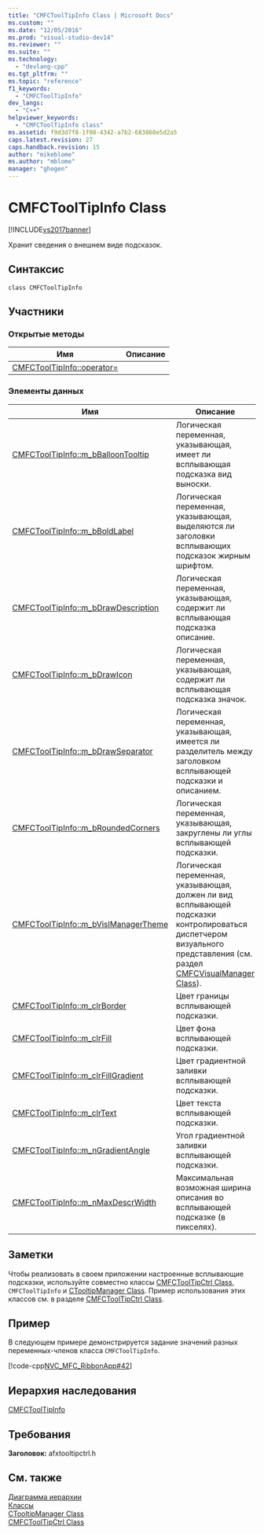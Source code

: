 ```yaml
---
title: "CMFCToolTipInfo Class | Microsoft Docs"
ms.custom: ""
ms.date: "12/05/2016"
ms.prod: "visual-studio-dev14"
ms.reviewer: ""
ms.suite: ""
ms.technology: 
  - "devlang-cpp"
ms.tgt_pltfrm: ""
ms.topic: "reference"
f1_keywords: 
  - "CMFCToolTipInfo"
dev_langs: 
  - "C++"
helpviewer_keywords: 
  - "CMFCToolTipInfo class"
ms.assetid: f9d3d7f8-1f08-4342-a7b2-683860e5d2a5
caps.latest.revision: 27
caps.handback.revision: 15
author: "mikeblome"
ms.author: "mblome"
manager: "ghogen"
---
```

# CMFCToolTipInfo Class
[!INCLUDE[vs2017banner](../../assembler/inline/includes/vs2017banner.md)]

Хранит сведения о внешнем виде подсказок.  
  
## Синтаксис  
  
```  
class CMFCToolTipInfo  
```  
  
## Участники  
  
### Открытые методы  
  
|Имя|Описание|  
|---------|--------------|  
|[CMFCToolTipInfo::operator\=](../Topic/CMFCToolTipInfo::operator=.md)||  
  
### Элементы данных  
  
|Имя|Описание|  
|---------|--------------|  
|[CMFCToolTipInfo::m\_bBalloonTooltip](../Topic/CMFCToolTipInfo::m_bBalloonTooltip.md)|Логическая переменная, указывающая, имеет ли всплывающая подсказка вид выноски.|  
|[CMFCToolTipInfo::m\_bBoldLabel](../Topic/CMFCToolTipInfo::m_bBoldLabel.md)|Логическая переменная, указывающая, выделяются ли заголовки всплывающих подсказок жирным шрифтом.|  
|[CMFCToolTipInfo::m\_bDrawDescription](../Topic/CMFCToolTipInfo::m_bDrawDescription.md)|Логическая переменная, указывающая, содержит ли всплывающая подсказка описание.|  
|[CMFCToolTipInfo::m\_bDrawIcon](../Topic/CMFCToolTipInfo::m_bDrawIcon.md)|Логическая переменная, указывающая, содержит ли всплывающая подсказка значок.|  
|[CMFCToolTipInfo::m\_bDrawSeparator](../Topic/CMFCToolTipInfo::m_bDrawSeparator.md)|Логическая переменная, указывающая, имеется ли разделитель между заголовком всплывающей подсказки и описанием.|  
|[CMFCToolTipInfo::m\_bRoundedCorners](../Topic/CMFCToolTipInfo::m_bRoundedCorners.md)|Логическая переменная, указывающая, закруглены ли углы всплывающей подсказки.|  
|[CMFCToolTipInfo::m\_bVislManagerTheme](../Topic/CMFCToolTipInfo::m_bVislManagerTheme.md)|Логическая переменная, указывающая, должен ли вид всплывающей подсказки контролироваться диспетчером визуального представления \(см. раздел [CMFCVisualManager Class](../../mfc/reference/cmfcvisualmanager-class.md)\).|  
|[CMFCToolTipInfo::m\_clrBorder](../Topic/CMFCToolTipInfo::m_clrBorder.md)|Цвет границы всплывающей подсказки.|  
|[CMFCToolTipInfo::m\_clrFill](../Topic/CMFCToolTipInfo::m_clrFill.md)|Цвет фона всплывающей подсказки.|  
|[CMFCToolTipInfo::m\_clrFillGradient](../Topic/CMFCToolTipInfo::m_clrFillGradient.md)|Цвет градиентной заливки всплывающей подсказки.|  
|[CMFCToolTipInfo::m\_clrText](../Topic/CMFCToolTipInfo::m_clrText.md)|Цвет текста всплывающей подсказки.|  
|[CMFCToolTipInfo::m\_nGradientAngle](../Topic/CMFCToolTipInfo::m_nGradientAngle.md)|Угол градиентной заливки всплывающей подсказки.|  
|[CMFCToolTipInfo::m\_nMaxDescrWidth](../Topic/CMFCToolTipInfo::m_nMaxDescrWidth.md)|Максимальная возможная ширина описания во всплывающей подсказке \(в пикселях\).|  
  
## Заметки  
 Чтобы реализовать в своем приложении настроенные всплывающие подсказки, используйте совместно классы [CMFCToolTipCtrl Class](../../mfc/reference/cmfctooltipctrl-class.md), `CMFCToolTipInfo` и [CTooltipManager Class](../../mfc/reference/ctooltipmanager-class.md).  Пример использования этих классов см. в разделе [CMFCToolTipCtrl Class](../../mfc/reference/cmfctooltipctrl-class.md).  
  
## Пример  
 В следующем примере демонстрируется задание значений разных переменных\-членов класса `CMFCToolTipInfo`.  
  
 [!code-cpp[NVC_MFC_RibbonApp#42](../../mfc/reference/codesnippet/CPP/cmfctooltipinfo-class_1.cpp)]  
  
## Иерархия наследования  
 [CMFCToolTipInfo](../../mfc/reference/cmfctooltipinfo-class.md)  
  
## Требования  
 **Заголовок:** afxtooltipctrl.h  
  
## См. также  
 [Диаграмма иерархии](../../mfc/hierarchy-chart.md)   
 [Классы](../Topic/MFC%20Classes.md)   
 [CTooltipManager Class](../../mfc/reference/ctooltipmanager-class.md)   
 [CMFCToolTipCtrl Class](../../mfc/reference/cmfctooltipctrl-class.md)